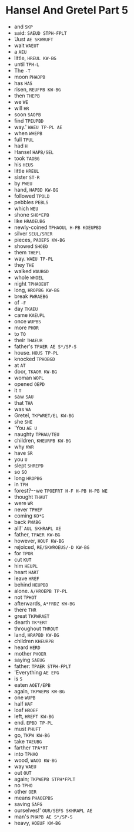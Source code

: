 # Hansel And Gretel Part 5

* and `SKP`
* said: `SAEUD STPH-FPLT`
* 'Just `AE SKWRUFT`
* wait `WAEUT`
* a `AEU`
* little, `HREUL KW-BG`
* until `TPH-L`
* The `-T`
* moon `PHAOPB`
* has `HAS`
* risen, `REUFPB KW-BG`
* then `THEPB`
* we `WE`
* will `HR`
* soon `SAOPB`
* find `TPEUPBD`
* way.' `WAEU TP-PL AE`
* when `WHEPB`
* full `TPUL`
* had `H`
* Hansel `HAPB/SEL`
* took `TAOBG`
* his `HEUS`
* little `HREUL`
* sister `ST-R`
* by `PWEU`
* hand, `HAPBD KW-BG`
* followed `TPOLD`
* pebbles `PEBLS`
* which `WEU`
* shone `SHO*EPB`
* like `HRAOEUBG`
* newly-coined `TPHAOUL H-PB KOEUPBD`
* silver `SEUL/SRER`
* pieces, `PAOEFS KW-BG`
* showed `SHOED`
* them `THEPL`
* way. `WAEU TP-PL`
* they `THE`
* walked `WAUBGD`
* whole `WHOEL`
* night `TPHAOEUT`
* long, `HROPBG KW-BG`
* break `PWRAEBG`
* of `-F`
* day `TKAEU`
* came `KAEUPL`
* once `WUPBS`
* more `PHOR`
* to `TO`
* their `THAEUR`
* father's `TPAER AE S*/SP-S`
* house. `HOUS TP-PL`
* knocked `TPHOBGD`
* at `AT`
* door, `TKAOR KW-BG`
* woman `WOPL`
* opened `OEPD`
* it `T`
* saw `SAU`
* that `THA`
* was `WA`
* Gretel, `TKPWRET/EL KW-BG`
* she `SHE`
* 'You `AE U`
* naughty `TPHAU/TEU`
* children, `KHEURPB KW-BG`
* why `KWR`
* have `SR`
* you `U`
* slept `SHREPD`
* so `SO`
* long `HROPBG`
* in `TPH`
* forest?--we `TPOEFRT H-F H-PB H-PB WE`
* thought `THAUT`
* were `WR`
* never `TPHEF`
* coming `KO*G`
* back `PWABG`
* all!' `AUL SKHRAPL AE`
* father, `TPAER KW-BG`
* however, `HOUF KW-BG`
* rejoiced, `RE/SKWROEUS/-D KW-BG`
* for `TPOR`
* cut `KUT`
* him `HEUPL`
* heart `HART`
* leave `HREF`
* behind `HEUPBD`
* alone. `A/HROEPB TP-PL`
* not `TPHOT`
* afterwards, `A*FRDZ KW-BG`
* there `THR`
* great `TKPWRAET`
* dearth `TK*ERT`
* throughout `THROUT`
* land, `HRAPBD KW-BG`
* children `KHEURPB`
* heard `HERD`
* mother `PHOER`
* saying `SAEUG`
* father: `TPAER STPH-FPLT`
* 'Everything `AE EFG`
* is `S`
* eaten `AOET/EPB`
* again, `TKPWEPB KW-BG`
* one `WUPB`
* half `HAF`
* loaf `HROEF`
* left, `HREFT KW-BG`
* end. `EPBD TP-PL`
* must `PHUFT`
* go, `TKPW KW-BG`
* take `TAEUBG`
* farther `TPA*RT`
* into `TPHAO`
* wood, `WAOD KW-BG`
* way `WAEU`
* out `OUT`
* again; `TKPWEPB STPH*FPLT`
* no `TPHO`
* other `OER`
* means `PHAOEPBS`
* saving `SAFG`
* ourselves!' `OUR/SEFS SKHRAPL AE`
* man's `PHAPB AE S*/SP-S`
* heavy, `HOEUF KW-BG`
